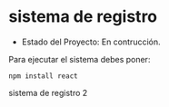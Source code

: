 <h1> sistema de registro </h1>

 - Estado del Proyecto: En contrucción.

Para ejecutar el sistema debes poner:

```npm install react```

sistema de registro 2
